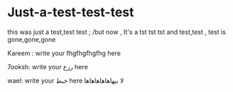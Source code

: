 # Just-a-test-test-test
this was just a test,test test ;
/but now , It's a tst tst tst 
and test,test , test is gone,gone,gone 

Kareem :
write your fhgfhgfhgfhg here



7ooksh:
write your رزع here



wael:
write your خبط here
لا نيهاهاهاهاهاها


